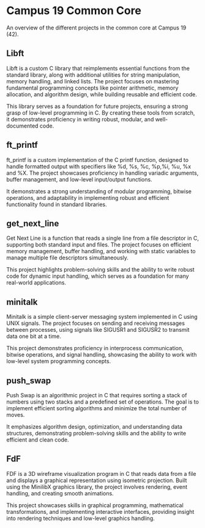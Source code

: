 # Campus 19 Common Core

An overview of the different projects in the common core at Campus 19 (42).

## Libft
Libft is a custom C library that reimplements essential functions from the standard library, along with additional utilities for string manipulation, memory handling, and linked lists. The project focuses on mastering fundamental programming concepts like pointer arithmetic, memory allocation, and algorithm design, while building reusable and efficient code.

This library serves as a foundation for future projects, ensuring a strong grasp of low-level programming in C. By creating these tools from scratch, it demonstrates proficiency in writing robust, modular, and well-documented code.

## ft_printf
ft_printf is a custom implementation of the C printf function, designed to handle formatted output with specifiers like %d, %s, %c, %p,%i, %u, %x and %X. The project showcases proficiency in handling variadic arguments, buffer management, and low-level input/output functions.

It demonstrates a strong understanding of modular programming, bitwise operations, and adaptability in implementing robust and efficient functionality found in standard libraries.

## get_next_line
Get Next Line is a function that reads a single line from a file descriptor in C, supporting both standard input and files. The project focuses on efficient memory management, buffer handling, and working with static variables to manage multiple file descriptors simultaneously.

This project highlights problem-solving skills and the ability to write robust code for dynamic input handling, which serves as a foundation for many real-world applications.

## minitalk
Minitalk is a simple client-server messaging system implemented in C using UNIX signals. The project focuses on sending and receiving messages between processes, using signals like SIGUSR1 and SIGUSR2 to transmit data one bit at a time.

This project demonstrates proficiency in interprocess communication, bitwise operations, and signal handling, showcasing the ability to work with low-level system programming concepts.

## push_swap
Push Swap is an algorithmic project in C that requires sorting a stack of numbers using two stacks and a predefined set of operations. The goal is to implement efficient sorting algorithms and minimize the total number of moves.

It emphasizes algorithm design, optimization, and understanding data structures, demonstrating problem-solving skills and the ability to write efficient and clean code.

## FdF
FDF is a 3D wireframe visualization program in C that reads data from a file and displays a graphical representation using isometric projection. Built using the MinilibX graphics library, the project involves rendering, event handling, and creating smooth animations.

This project showcases skills in graphical programming, mathematical transformations, and implementing interactive interfaces, providing insight into rendering techniques and low-level graphics handling.

